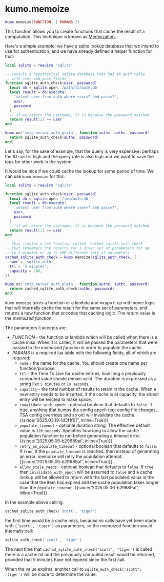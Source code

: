 # kumo.memoize

```lua
kumo.memoize(FUNCTION, { PARAMS })
```

This function allows you to create functions that cache the result of a
computation.  This technique is known as
[Memoization](https://en.wikipedia.org/wiki/Memoization).

Here's a simple example; we have a sqlite lookup database that we intend to use
for authentication, and we have already defined a helper function for that:

```lua
local sqlite = require 'sqlite'

-- Consult a hypothetical sqlite database that has an auth table
-- with user and pass fields
function sqlite_auth_check(user, password)
  local db = sqlite.open '/path/to/auth.db'
  local result = db:execute(
    'select user from auth where user=? and pass=?',
    user,
    password
  )
  -- if we return the username, it is because the password matched
  return result[1] == user
end

kumo.on('smtp_server_auth_plain', function(authz, authc, password)
  return sqlite_auth_check(authc, password)
end)
```

Let's say, for the sake of example, that the query is very expensive: perhaps
the IO cost is high and the query rate is also high and we want to save the iops
for other work in the system.

It would be nice if we could cache the lookup for some period of time.
We can use `kumo.memoize` for this:

```lua
local sqlite = require 'sqlite'

function sqlite_auth_check(user, password)
  local db = sqlite.open '/tmp/auth.db'
  local result = db:execute(
    'select user from auth where user=? and pass=?',
    user,
    password
  )
  -- if we return the username, it is because the password matched
  return result[1] == user
end

-- This creates a new function called `cached_sqlite_auth_check`
-- that remembers the results for a given set of parameters for up
-- to 5 minutes or up to 100 different sets of parameters
cached_sqlite_auth_check = kumo.memoize(sqlite_auth_check, {
  name = 'sqlite_auth',
  ttl = '5 minutes',
  capacity = 100,
})

kumo.on('smtp_server_auth_plain', function(authz, authc, password)
  return cached_sqlite_auth_check(authc, password)
end)
```

`kumo.memoize` takes a function or a lambda and wraps it up with some logic
that will internally cache the result for the same set of parameters, and
returns a new function that encodes that caching logic.  The return value is
the *memoized function*.

The parameters it accepts are:

* *FUNCTION* - the function or lambda which will be called when there is a cache miss.
  When it is called, it will be passed the parameters that were passed to the *memoized function* in order to populate the cache.
* *PARAMS* is a required lua table with the following fields, all of which are required:
     * `name` - the name for the cache. You should create one name per function/purpose.
     * `ttl` - the Time To Live for cache entries; how long a previously computed
       value should remain valid.  The duration is expressed as a string like `5
       minutes` or `10 seconds`.
     * `capacity` - the total number of results to retain in the cache. When a new
       entry needs to be inserted, if the cache is at capacity, the eldest entry
       will be evicted to make space.
     * `invalidate_with_epoch` - optional boolean that defaults to `false`.
       If true, anything that bumps the config epoch (eg: config file changes,
       TSA config overrides and so on) will invalidate the cache. {{since('2025.03.19-1d3f1f67', inline=True)}}
     * `populate_timeout` - optional duration string. The effective default
       value is `120 seconds`.  Specifies how long to allow the cache population
       function to run before generating a timeout error. {{since('2025.05.06-b29689af', inline=True)}}
     * `retry_on_populate_timeout` - optional boolean that defaults to `false`.
       If `true`, if the `populate_timeout` is reached, then instead of generating
       an error, memoize will retry the population attempt.
       {{since('2025.05.06-b29689af', inline=True)}}
     * `allow_stale_reads` - optional boolean that defaults to `false`.  If
       `true` then `invalidate_with_epoch` will be assumed to `false` and a
       cache lookup will be allowed to return with the last populated value in
       the case that the item has expired and the cache population takes longer
       than the `populate_timeout`. {{since('2025.05.06-b29689af', inline=True)}}

In the example above calling:

```lua
cached_sqlite_auth_check('scott', 'tiger')
```

the first time would be a cache miss, because no calls have yet been made with `{'scott', 'tiger'}` as parameters, so the memoized function would internally call:

```lua
sqlite_auth_check('scott', 'tiger')
```

The next time that `cached_sqlite_auth_check('scott', 'tiger')` is called there
is a cache hit and the previously computed result would be returned, provided that
5 minutes have not expired since the first call.

When the value expires, another call to `sqlite_auth_check('scott', 'tiger')` will
be made to determine the value.

